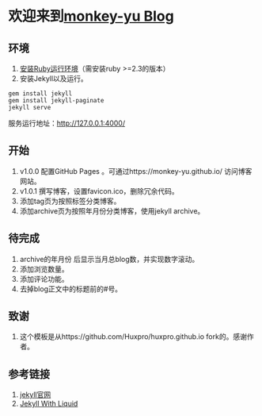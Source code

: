 
# 欢迎来到[monkey-yu Blog](https://monkey-yu.github.io/.)
## 环境<br/>
1. [安装Ruby运行环境](http://www.cnblogs.com/daguo/p/4097263.html)（需安装ruby >=2.3的版本）
2. 安装Jekyll以及运行。
```
gem install jekyll
gem install jekyll-paginate
jekyll serve
```
服务运行地址：http://127.0.0.1:4000/
## 开始
1. v1.0.0 配置GitHub Pages 。可通过https://monkey-yu.github.io/ 访问博客网站。
2. v1.0.1 撰写博客，设置favicon.ico，删除冗余代码。
3. 添加tag页为按照标签分类博客。
4. 添加archive页为按照年月份分类博客，使用jekyll archive。

## 待完成
1. archive的年月份 后显示当月总blog数，并实现数字滚动。
2. 添加浏览数量。
3. 添加评论功能。
4. 去掉blog正文中的标题前的#号。

## 致谢
1. 这个模板是从https://github.com/Huxpro/huxpro.github.io fork的。感谢作者。

## 参考链接
1. [jekyll官网](http://jekyllcn.com/docs/home/)
2. [Jekyll With Liquid](http://huangyanxiang.com/2017/09/20/jekyll-with-liquid.html)
